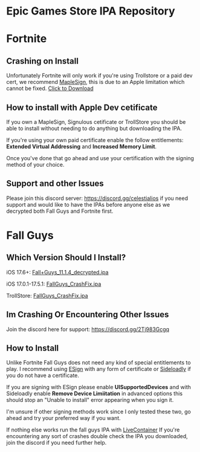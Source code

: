 # Epic Games Store IPA Repository

# Fortnite

## Crashing on Install
Unfortunately Fortnite will only work if you're using Trollstore or a paid dev cert, we recommend [MapleSign](https://maplesign.ca/),  this is due to an Apple limitation which cannot be fixed.
[Click to Download](https://github.com/atellies/EpicGamesStoreIPA/releases/download/meow/Fortnite_31.00.1_QoL.ipa)
## How to install with Apple Dev cetificate 
If you own a MapleSign, Signulous cetificate or TrollStore you should be able to install without needing to do anything but downloading the IPA.

If you're using your own paid certificate enable the follow entitlements:
**Extended Virtual Addressing** and **Increased Memory Limit**.

Once you've done that go ahead and use your certification with the signing method of your choice.

## Support and other Issues
Please join this discord server: https://discord.gg/celestialios if you need support and would like to have the IPAs before anyone else as we decrypted both Fall Guys and Fortnite first.

# Fall Guys

## Which Version Should I Install?

iOS 17.6+: [Fall+Guys_11.1.4_decrypted.ipa](https://github.com/atellies/EpicGamesStoreIPA/releases/download/meow/Fall+Guys_11.1.4_decrypted.ipa)

iOS 17.0.1-17.5.1: [FallGuys_CrashFix.ipa](https://github.com/atellies/EpicGamesStoreIPA/releases/download/meow/FallGuys_CrashFix.ipa)

TrollStore: [FallGuys_CrashFix.ipa](https://github.com/atellies/EpicGamesStoreIPA/releases/download/meow/FallGuys_CrashFix.ipa)

## Im Crashing Or Encountering Other Issues
Join the discord here for support: https://discord.gg/2Tj983Gcgq

## How to Install
Unlike Fortnite Fall Guys does not need any kind of special entitlements to play.
I recommend using [ESign](https://esign.yyyue.xyz/) with any form of certificate or [Sideloadly](https://sideloadly.io/) if you do not have a certificate.

If you are signing with ESign please enable **UISupportedDevices** and with Sideloadly enable **Remove Device Limiitation** in advanced options this should stop an "Unable to install" error appearing when you sign it.

I'm unsure if other signing methods work since I only tested these two, go ahead and try your preferred way if you want.

If nothing else works run the fall guys IPA with [LiveContainer](https://github.com/khanhduytran0/LiveContainer)
If you're encountering any sort of crashes double check the IPA you downloaded, join the discord if you need further help.
